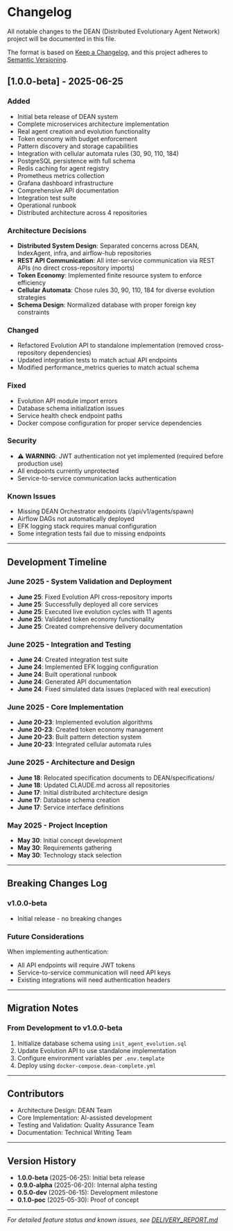 # Changelog

All notable changes to the DEAN (Distributed Evolutionary Agent Network) project will be documented in this file.

The format is based on [Keep a Changelog](https://keepachangelog.com/en/1.0.0/),
and this project adheres to [Semantic Versioning](https://semver.org/spec/v2.0.0.html).

## [1.0.0-beta] - 2025-06-25

### Added
- Initial beta release of DEAN system
- Complete microservices architecture implementation
- Real agent creation and evolution functionality
- Token economy with budget enforcement
- Pattern discovery and storage capabilities
- Integration with cellular automata rules (30, 90, 110, 184)
- PostgreSQL persistence with full schema
- Redis caching for agent registry
- Prometheus metrics collection
- Grafana dashboard infrastructure
- Comprehensive API documentation
- Integration test suite
- Operational runbook
- Distributed architecture across 4 repositories

### Architecture Decisions
- **Distributed System Design**: Separated concerns across DEAN, IndexAgent, infra, and airflow-hub repositories
- **REST API Communication**: All inter-service communication via REST APIs (no direct cross-repository imports)
- **Token Economy**: Implemented finite resource system to enforce efficiency
- **Cellular Automata**: Chose rules 30, 90, 110, 184 for diverse evolution strategies
- **Schema Design**: Normalized database with proper foreign key constraints

### Changed
- Refactored Evolution API to standalone implementation (removed cross-repository dependencies)
- Updated integration tests to match actual API endpoints
- Modified performance_metrics queries to match actual schema

### Fixed
- Evolution API module import errors
- Database schema initialization issues
- Service health check endpoint paths
- Docker compose configuration for proper service dependencies

### Security
- ⚠️ **WARNING**: JWT authentication not yet implemented (required before production use)
- All endpoints currently unprotected
- Service-to-service communication lacks authentication

### Known Issues
- Missing DEAN Orchestrator endpoints (/api/v1/agents/spawn)
- Airflow DAGs not automatically deployed
- EFK logging stack requires manual configuration
- Some integration tests fail due to missing endpoints

---

## Development Timeline

### June 2025 - System Validation and Deployment
- **June 25**: Fixed Evolution API cross-repository imports
- **June 25**: Successfully deployed all core services
- **June 25**: Executed live evolution cycles with 11 agents
- **June 25**: Validated token economy functionality
- **June 25**: Created comprehensive delivery documentation

### June 2025 - Integration and Testing
- **June 24**: Created integration test suite
- **June 24**: Implemented EFK logging configuration
- **June 24**: Built operational runbook
- **June 24**: Generated API documentation
- **June 24**: Fixed simulated data issues (replaced with real execution)

### June 2025 - Core Implementation
- **June 20-23**: Implemented evolution algorithms
- **June 20-23**: Created token economy management
- **June 20-23**: Built pattern detection system
- **June 20-23**: Integrated cellular automata rules

### June 2025 - Architecture and Design
- **June 18**: Relocated specification documents to DEAN/specifications/
- **June 18**: Updated CLAUDE.md across all repositories
- **June 17**: Initial distributed architecture design
- **June 17**: Database schema creation
- **June 17**: Service interface definitions

### May 2025 - Project Inception
- **May 30**: Initial concept development
- **May 30**: Requirements gathering
- **May 30**: Technology stack selection

---

## Breaking Changes Log

### v1.0.0-beta
- Initial release - no breaking changes

### Future Considerations
When implementing authentication:
- All API endpoints will require JWT tokens
- Service-to-service communication will need API keys
- Existing integrations will need authentication headers

---

## Migration Notes

### From Development to v1.0.0-beta
1. Initialize database schema using `init_agent_evolution.sql`
2. Update Evolution API to use standalone implementation
3. Configure environment variables per `.env.template`
4. Deploy using `docker-compose.dean-complete.yml`

---

## Contributors

- Architecture Design: DEAN Team
- Core Implementation: AI-assisted development
- Testing and Validation: Quality Assurance Team
- Documentation: Technical Writing Team

---

## Version History

- **1.0.0-beta** (2025-06-25): Initial beta release
- **0.9.0-alpha** (2025-06-20): Internal alpha testing
- **0.5.0-dev** (2025-06-15): Development milestone
- **0.1.0-poc** (2025-05-30): Proof of concept

---

*For detailed feature status and known issues, see [DELIVERY_REPORT.md](DELIVERY_REPORT.md)*